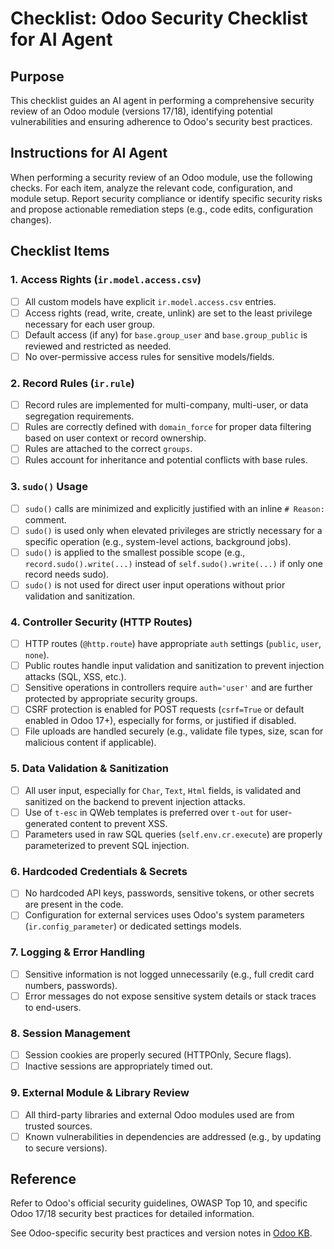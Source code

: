 # Checklist: Odoo Security Checklist for AI Agent

## Purpose
This checklist guides an AI agent in performing a comprehensive security review of an Odoo module (versions 17/18), identifying potential vulnerabilities and ensuring adherence to Odoo's security best practices.

## Instructions for AI Agent
When performing a security review of an Odoo module, use the following checks. For each item, analyze the relevant code, configuration, and module setup. Report security compliance or identify specific security risks and propose actionable remediation steps (e.g., code edits, configuration changes).

## Checklist Items

### 1. Access Rights (`ir.model.access.csv`)
- [ ] All custom models have explicit `ir.model.access.csv` entries.
- [ ] Access rights (read, write, create, unlink) are set to the least privilege necessary for each user group.
- [ ] Default access (if any) for `base.group_user` and `base.group_public` is reviewed and restricted as needed.
- [ ] No over-permissive access rules for sensitive models/fields.

### 2. Record Rules (`ir.rule`)
- [ ] Record rules are implemented for multi-company, multi-user, or data segregation requirements.
- [ ] Rules are correctly defined with `domain_force` for proper data filtering based on user context or record ownership.
- [ ] Rules are attached to the correct `groups`.
- [ ] Rules account for inheritance and potential conflicts with base rules.

### 3. `sudo()` Usage
- [ ] `sudo()` calls are minimized and explicitly justified with an inline `# Reason:` comment.
- [ ] `sudo()` is used only when elevated privileges are strictly necessary for a specific operation (e.g., system-level actions, background jobs).
- [ ] `sudo()` is applied to the smallest possible scope (e.g., `record.sudo().write(...)` instead of `self.sudo().write(...)` if only one record needs sudo).
- [ ] `sudo()` is not used for direct user input operations without prior validation and sanitization.

### 4. Controller Security (HTTP Routes)
- [ ] HTTP routes (`@http.route`) have appropriate `auth` settings (`public`, `user`, `none`).
- [ ] Public routes handle input validation and sanitization to prevent injection attacks (SQL, XSS, etc.).
- [ ] Sensitive operations in controllers require `auth='user'` and are further protected by appropriate security groups.
- [ ] CSRF protection is enabled for POST requests (`csrf=True` or default enabled in Odoo 17+), especially for forms, or justified if disabled.
- [ ] File uploads are handled securely (e.g., validate file types, size, scan for malicious content if applicable).

### 5. Data Validation & Sanitization
- [ ] All user input, especially for `Char`, `Text`, `Html` fields, is validated and sanitized on the backend to prevent injection attacks.
- [ ] Use of `t-esc` in QWeb templates is preferred over `t-out` for user-generated content to prevent XSS.
- [ ] Parameters used in raw SQL queries (`self.env.cr.execute`) are properly parameterized to prevent SQL injection.

### 6. Hardcoded Credentials & Secrets
- [ ] No hardcoded API keys, passwords, sensitive tokens, or other secrets are present in the code.
- [ ] Configuration for external services uses Odoo's system parameters (`ir.config_parameter`) or dedicated settings models.

### 7. Logging & Error Handling
- [ ] Sensitive information is not logged unnecessarily (e.g., full credit card numbers, passwords).
- [ ] Error messages do not expose sensitive system details or stack traces to end-users.

### 8. Session Management
- [ ] Session cookies are properly secured (HTTPOnly, Secure flags).
- [ ] Inactive sessions are appropriately timed out.

### 9. External Module & Library Review
- [ ] All third-party libraries and external Odoo modules used are from trusted sources.
- [ ] Known vulnerabilities in dependencies are addressed (e.g., by updating to secure versions).

## Reference
Refer to Odoo's official security guidelines, OWASP Top 10, and specific Odoo 17/18 security best practices for detailed information.

See Odoo-specific security best practices and version notes in [Odoo KB](../data/odoo-kb.md). 